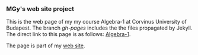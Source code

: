 ### MGy's web site project

This is the web page of my my course Algebra-1 at Corvinus University of Budapest.
The branch *gh-pages* includes the the files propagated by Jekyll. 
The direct link to this page is as follows:
[Algebra-1](https://magyarkuti.github.io/algebra-1).

The page is part of my [web site](https://magyarkuti.github.io).
